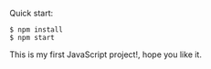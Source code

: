 Quick start:

```
$ npm install
$ npm start
````

This is my first JavaScript project!, hope you like it.